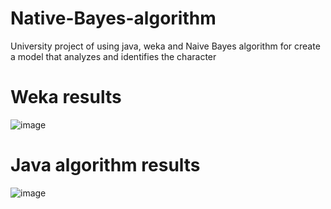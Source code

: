 # Native-Bayes-algorithm
University project of using java, weka and Naive Bayes algorithm for create a model that analyzes and identifies the character

# Weka results
![image](https://github.com/user-attachments/assets/f32695f8-120f-4d78-bcdb-b8ee6d537482)

# Java algorithm results
![image](https://github.com/user-attachments/assets/70ff5afd-a535-4c8c-9eac-b94e1a0b9596)
